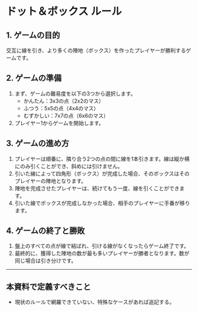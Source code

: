 # ドット＆ボックス ルール

## 1. ゲームの目的
交互に線を引き、より多くの陣地（ボックス）を作ったプレイヤーが勝利するゲームです。

## 2. ゲームの準備
1.  まず、ゲームの難易度を以下の3つから選択します。
    -   かんたん：3x3の点（2x2のマス）
    -   ふつう：5x5の点（4x4のマス）
    -   むずかしい：7x7の点（6x6のマス）
2.  プレイヤー1からゲームを開始します。

## 3. ゲームの進め方
1.  プレイヤーは順番に、隣り合う2つの点の間に線を1本引きます。線は縦か横にのみ引くことができ、斜めには引けません。
2.  引いた線によって四角形（ボックス）が完成した場合、そのボックスはそのプレイヤーの陣地となります。
3.  陣地を完成させたプレイヤーは、続けてもう一度、線を引くことができます。
4.  引いた線でボックスが完成しなかった場合、相手のプレイヤーに手番が移ります。

## 4. ゲームの終了と勝敗
1.  盤上のすべての点が線で結ばれ、引ける線がなくなったらゲーム終了です。
2.  最終的に、獲得した陣地の数が最も多いプレイヤーが勝者となります。数が同じ場合は引き分けです。

---
## 本資料で定義すべきこと
- 現状のルールで網羅できていない、特殊なケースがあれば追記する。